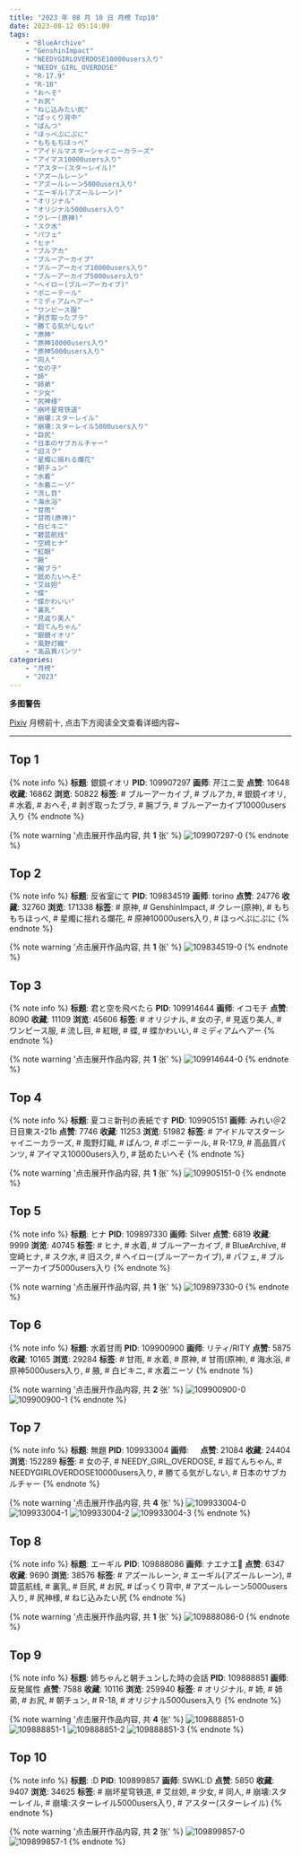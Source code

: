 ```yaml
---
title: "2023 年 08 月 10 日 月榜 Top10"
date: 2023-08-12 05:14:09
tags:
    - "BlueArchive"
    - "GenshinImpact"
    - "NEEDYGIRLOVERDOSE10000users入り"
    - "NEEDY_GIRL_OVERDOSE"
    - "R-17.9"
    - "R-18"
    - "おへそ"
    - "お尻"
    - "ねじ込みたい尻"
    - "ぱっくり背中"
    - "ぱんつ"
    - "ほっぺぷにぷに"
    - "もちもちほっぺ"
    - "アイドルマスターシャイニーカラーズ"
    - "アイマス10000users入り"
    - "アスター(スターレイル)"
    - "アズールレーン"
    - "アズールレーン5000users入り"
    - "エーギル(アズールレーン)"
    - "オリジナル"
    - "オリジナル5000users入り"
    - "クレー(原神)"
    - "スク水"
    - "パフェ"
    - "ヒナ"
    - "ブルアカ"
    - "ブルーアーカイブ"
    - "ブルーアーカイブ10000users入り"
    - "ブルーアーカイブ5000users入り"
    - "ヘイロー(ブルーアーカイブ)"
    - "ポニーテール"
    - "ミディアムヘアー"
    - "ワンピース服"
    - "剥ぎ取ったブラ"
    - "勝てる気がしない"
    - "原神"
    - "原神10000users入り"
    - "原神5000users入り"
    - "同人"
    - "女の子"
    - "姉"
    - "姉弟"
    - "少女"
    - "尻神様"
    - "崩坏星穹铁道"
    - "崩壊:スターレイル"
    - "崩壊:スターレイル5000users入り"
    - "巨尻"
    - "日本のサブカルチャー"
    - "旧スク"
    - "星燭に揺れる爛花"
    - "朝チュン"
    - "水着"
    - "水着ニーソ"
    - "流し目"
    - "海水浴"
    - "甘雨"
    - "甘雨(原神)"
    - "白ビキニ"
    - "碧蓝航线"
    - "空崎ヒナ"
    - "紅眼"
    - "腋"
    - "腕ブラ"
    - "舐めたいへそ"
    - "艾丝妲"
    - "蝶"
    - "蝶かわいい"
    - "裏乳"
    - "見返り美人"
    - "超てんちゃん"
    - "銀鏡イオリ"
    - "風野灯織"
    - "高品質パンツ"
categories:
    - "月榜"
    - "2023"
---
```


<i class="fa fa-triangle-exclamation"></i>**多图警告**<i class="fa fa-triangle-exclamation"></i>

[Pixiv](https://www.pixiv.net/) 月榜前十, 点击下方阅读全文查看详细内容~

<!-- more -->

---

## Top 1

{% note info %}
**标题**: 銀鏡イオリ
**PID**: 109907297 **画师**: 芹江ニ愛
**点赞**: 10648 **收藏**: 16862 **浏览**: 50822
**标签**: # ブルーアーカイブ, # ブルアカ, # 銀鏡イオリ, # 水着, # おへそ, # 剥ぎ取ったブラ, # 腕ブラ, # ブルーアーカイブ10000users入り
{% endnote %}

{% note warning '点击展开作品内容, 共 **1** 张' %}
![109907297-0](https://i.pixiv.re/img-original/img/2023/07/14/19/57/30/109907297_p0.jpg)
{% endnote %}

## Top 2

{% note info %}
**标题**: 反省室にて
**PID**: 109834519 **画师**: torino
**点赞**: 24776 **收藏**: 32760 **浏览**: 171338
**标签**: # 原神, # GenshinImpact, # クレー(原神), # もちもちほっぺ, # 星燭に揺れる爛花, # 原神10000users入り, # ほっぺぷにぷに
{% endnote %}

{% note warning '点击展开作品内容, 共 **1** 张' %}
![109834519-0](https://i.pixiv.re/img-original/img/2023/07/12/00/00/32/109834519_p0.jpg)
{% endnote %}

## Top 3

{% note info %}
**标题**: 君と空を飛べたら
**PID**: 109914644 **画师**: イコモチ
**点赞**: 8090 **收藏**: 11109 **浏览**: 45606
**标签**: # オリジナル, # 女の子, # 見返り美人, # ワンピース服, # 流し目, # 紅眼, # 蝶, # 蝶かわいい, # ミディアムヘアー
{% endnote %}

{% note warning '点击展开作品内容, 共 **1** 张' %}
![109914644-0](https://i.pixiv.re/img-original/img/2023/07/14/23/51/25/109914644_p0.png)
{% endnote %}

## Top 4

{% note info %}
**标题**: 夏コミ新刊の表紙です
**PID**: 109905151 **画师**: みれい＠2日目東ス-21b
**点赞**: 7746 **收藏**: 11253 **浏览**: 51982
**标签**: # アイドルマスターシャイニーカラーズ, # 風野灯織, # ぱんつ, # ポニーテール, # R-17.9, # 高品質パンツ, # アイマス10000users入り, # 舐めたいへそ
{% endnote %}

{% note warning '点击展开作品内容, 共 **1** 张' %}
![109905151-0](https://i.pixiv.re/img-original/img/2023/07/14/18/32/44/109905151_p0.jpg)
{% endnote %}

## Top 5

{% note info %}
**标题**: ヒナ
**PID**: 109897330 **画师**: Silver
**点赞**: 6819 **收藏**: 9999 **浏览**: 40745
**标签**: # ヒナ, # 水着, # ブルーアーカイブ, # BlueArchive, # 空崎ヒナ, # スク水, # 旧スク, # ヘイロー(ブルーアーカイブ), # パフェ, # ブルーアーカイブ5000users入り
{% endnote %}

{% note warning '点击展开作品内容, 共 **1** 张' %}
![109897330-0](https://i.pixiv.re/img-original/img/2023/07/14/10/40/39/109897330_p0.jpg)
{% endnote %}

## Top 6

{% note info %}
**标题**: 水着甘雨
**PID**: 109900900 **画师**: リティ/RITY
**点赞**: 5875 **收藏**: 10165 **浏览**: 29284
**标签**: # 甘雨, # 水着, # 原神, # 甘雨(原神), # 海水浴, # 原神5000users入り, # 腋, # 白ビキニ, # 水着ニーソ
{% endnote %}

{% note warning '点击展开作品内容, 共 **2** 张' %}
![109900900-0](https://i.pixiv.re/img-original/img/2023/07/14/14/43/35/109900900_p0.jpg)
![109900900-1](https://i.pixiv.re/img-original/img/2023/07/14/14/43/35/109900900_p1.jpg)
{% endnote %}

## Top 7

{% note info %}
**标题**: 無題
**PID**: 109933004 **画师**: ㅤ
**点赞**: 21084 **收藏**: 24404 **浏览**: 152289
**标签**: # 女の子, # NEEDY_GIRL_OVERDOSE, # 超てんちゃん, # NEEDYGIRLOVERDOSE10000users入り, # 勝てる気がしない, # 日本のサブカルチャー
{% endnote %}

{% note warning '点击展开作品内容, 共 **4** 张' %}
![109933004-0](https://i.pixiv.re/img-original/img/2023/07/15/16/41/24/109933004_p0.png)
![109933004-1](https://i.pixiv.re/img-original/img/2023/07/15/16/41/24/109933004_p1.png)
![109933004-2](https://i.pixiv.re/img-original/img/2023/07/15/16/41/24/109933004_p2.png)
![109933004-3](https://i.pixiv.re/img-original/img/2023/07/15/16/41/24/109933004_p3.png)
{% endnote %}

## Top 8

{% note info %}
**标题**: エーギル
**PID**: 109888086 **画师**: ナエナエ🐰
**点赞**: 6347 **收藏**: 9690 **浏览**: 38576
**标签**: # アズールレーン, # エーギル(アズールレーン), # 碧蓝航线, # 裏乳, # 巨尻, # お尻, # ぱっくり背中, # アズールレーン5000users入り, # 尻神様, # ねじ込みたい尻
{% endnote %}

{% note warning '点击展开作品内容, 共 **1** 张' %}
![109888086-0](https://i.pixiv.re/img-original/img/2023/07/14/00/00/40/109888086_p0.jpg)
{% endnote %}

## Top 9

{% note info %}
**标题**: 姉ちゃんと朝チュンした時の会話
**PID**: 109888851 **画师**: 反発属性
**点赞**: 7588 **收藏**: 10116 **浏览**: 259940
**标签**: # オリジナル, # 姉, # 姉弟, # お尻, # 朝チュン, # R-18, # オリジナル5000users入り
{% endnote %}

{% note warning '点击展开作品内容, 共 **4** 张' %}
![109888851-0](https://i.pixiv.re/img-original/img/2023/07/14/00/18/42/109888851_p0.jpg)
![109888851-1](https://i.pixiv.re/img-original/img/2023/07/14/00/18/42/109888851_p1.jpg)
![109888851-2](https://i.pixiv.re/img-original/img/2023/07/14/00/18/42/109888851_p2.jpg)
![109888851-3](https://i.pixiv.re/img-original/img/2023/07/14/00/18/42/109888851_p3.jpg)
{% endnote %}

## Top 10

{% note info %}
**标题**: :D
**PID**: 109899857 **画师**: SWKL:D
**点赞**: 5850 **收藏**: 9407 **浏览**: 34625
**标签**: # 崩坏星穹铁道, # 艾丝妲, # 少女, # 同人, # 崩壊:スターレイル, # 崩壊:スターレイル5000users入り, # アスター(スターレイル)
{% endnote %}

{% note warning '点击展开作品内容, 共 **2** 张' %}
![109899857-0](https://i.pixiv.re/img-original/img/2023/07/14/13/28/42/109899857_p0.jpg)
![109899857-1](https://i.pixiv.re/img-original/img/2023/07/14/13/28/42/109899857_p1.jpg)
{% endnote %}
